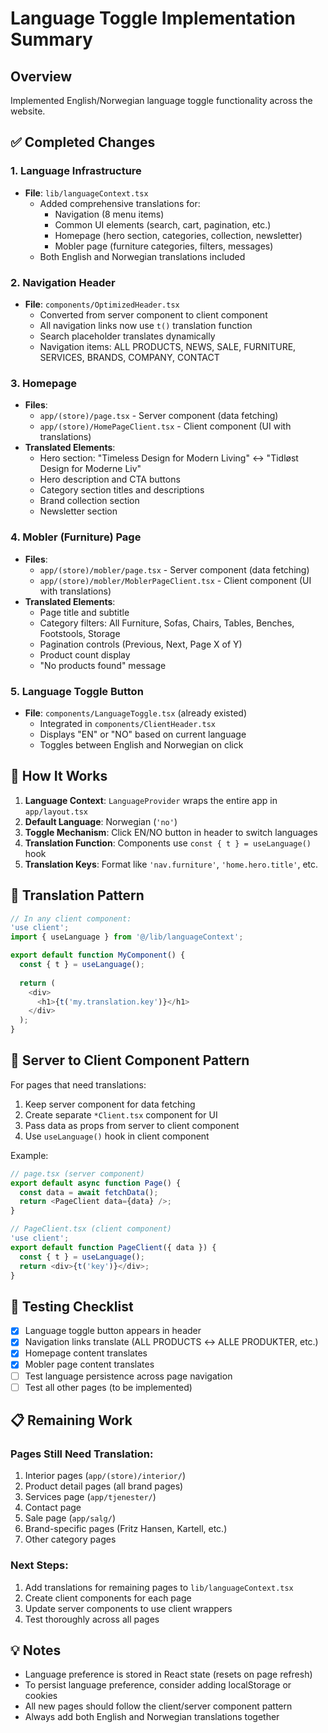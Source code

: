 # Language Toggle Implementation Summary

## Overview
Implemented English/Norwegian language toggle functionality across the website.

## ✅ Completed Changes

### 1. Language Infrastructure
- **File**: `lib/languageContext.tsx`
  - Added comprehensive translations for:
    - Navigation (8 menu items)
    - Common UI elements (search, cart, pagination, etc.)
    - Homepage (hero section, categories, collection, newsletter)
    - Mobler page (furniture categories, filters, messages)
  - Both English and Norwegian translations included

### 2. Navigation Header
- **File**: `components/OptimizedHeader.tsx`
  - Converted from server component to client component
  - All navigation links now use `t()` translation function
  - Search placeholder translates dynamically
  - Navigation items: ALL PRODUCTS, NEWS, SALE, FURNITURE, SERVICES, BRANDS, COMPANY, CONTACT

### 3. Homepage
- **Files**: 
  - `app/(store)/page.tsx` - Server component (data fetching)
  - `app/(store)/HomePageClient.tsx` - Client component (UI with translations)
- **Translated Elements**:
  - Hero section: "Timeless Design for Modern Living" ↔ "Tidløst Design for Moderne Liv"
  - Hero description and CTA buttons
  - Category section titles and descriptions
  - Brand collection section
  - Newsletter section

### 4. Mobler (Furniture) Page
- **Files**:
  - `app/(store)/mobler/page.tsx` - Server component (data fetching)
  - `app/(store)/mobler/MoblerPageClient.tsx` - Client component (UI with translations)
- **Translated Elements**:
  - Page title and subtitle
  - Category filters: All Furniture, Sofas, Chairs, Tables, Benches, Footstools, Storage
  - Pagination controls (Previous, Next, Page X of Y)
  - Product count display
  - "No products found" message

### 5. Language Toggle Button
- **File**: `components/LanguageToggle.tsx` (already existed)
  - Integrated in `components/ClientHeader.tsx`
  - Displays "EN" or "NO" based on current language
  - Toggles between English and Norwegian on click

## 🎯 How It Works

1. **Language Context**: `LanguageProvider` wraps the entire app in `app/layout.tsx`
2. **Default Language**: Norwegian (`'no'`)
3. **Toggle Mechanism**: Click EN/NO button in header to switch languages
4. **Translation Function**: Components use `const { t } = useLanguage()` hook
5. **Translation Keys**: Format like `'nav.furniture'`, `'home.hero.title'`, etc.

## 📝 Translation Pattern

```typescript
// In any client component:
'use client';
import { useLanguage } from '@/lib/languageContext';

export default function MyComponent() {
  const { t } = useLanguage();
  
  return (
    <div>
      <h1>{t('my.translation.key')}</h1>
    </div>
  );
}
```

## 🔄 Server to Client Component Pattern

For pages that need translations:
1. Keep server component for data fetching
2. Create separate `*Client.tsx` component for UI
3. Pass data as props from server to client component
4. Use `useLanguage()` hook in client component

Example:
```typescript
// page.tsx (server component)
export default async function Page() {
  const data = await fetchData();
  return <PageClient data={data} />;
}

// PageClient.tsx (client component)
'use client';
export default function PageClient({ data }) {
  const { t } = useLanguage();
  return <div>{t('key')}</div>;
}
```

## 🚀 Testing Checklist

- [x] Language toggle button appears in header
- [x] Navigation links translate (ALL PRODUCTS ↔ ALLE PRODUKTER, etc.)
- [x] Homepage content translates
- [x] Mobler page content translates
- [ ] Test language persistence across page navigation
- [ ] Test all other pages (to be implemented)

## 📋 Remaining Work

### Pages Still Need Translation:
1. Interior pages (`app/(store)/interior/`)
2. Product detail pages (all brand pages)
3. Services page (`app/tjenester/`)
4. Contact page
5. Sale page (`app/salg/`)
6. Brand-specific pages (Fritz Hansen, Kartell, etc.)
7. Other category pages

### Next Steps:
1. Add translations for remaining pages to `lib/languageContext.tsx`
2. Create client components for each page
3. Update server components to use client wrappers
4. Test thoroughly across all pages

## 💡 Notes

- Language preference is stored in React state (resets on page refresh)
- To persist language preference, consider adding localStorage or cookies
- All new pages should follow the client/server component pattern
- Always add both English and Norwegian translations together
